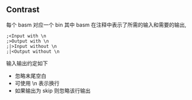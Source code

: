 Contrast
--------

每个 basm 对应一个 bin 其中 basm 在注释中表示了所需的输入和需要的输出,

```
;<Input with \n
;>Output with \n
;|>Input without \n
;|<Output without \n
```

输入输出约定如下

* 忽略末尾空白
* 可使用 \n 表示换行
* 如果输出为 skip 则忽略该行输出
